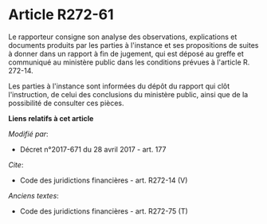 # Article R272-61

Le rapporteur consigne son analyse des observations, explications et documents produits par les parties à l'instance et ses
propositions de suites à donner dans un rapport à fin de jugement, qui est déposé au greffe et communiqué au ministère public
dans les conditions prévues à l'article R. 272-14. 

Les parties à l'instance sont informées du dépôt du rapport qui clôt l'instruction, de celui des conclusions du ministère
public, ainsi que de la possibilité de consulter ces pièces.

**Liens relatifs à cet article**

_Modifié par_:

  - Décret n°2017-671 du 28 avril 2017 - art. 177

_Cite_:

  - Code des juridictions financières - art. R272-14 (V)

_Anciens textes_:

  - Code des juridictions financières - art. R272-75 (T)
